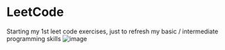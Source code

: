 # LeetCode
Starting my 1st leet code exercises, just to refresh my basic / intermediate programming skills 
![image](https://user-images.githubusercontent.com/70053227/211740885-85e674f1-d570-48cf-be22-c29b86167746.png)
